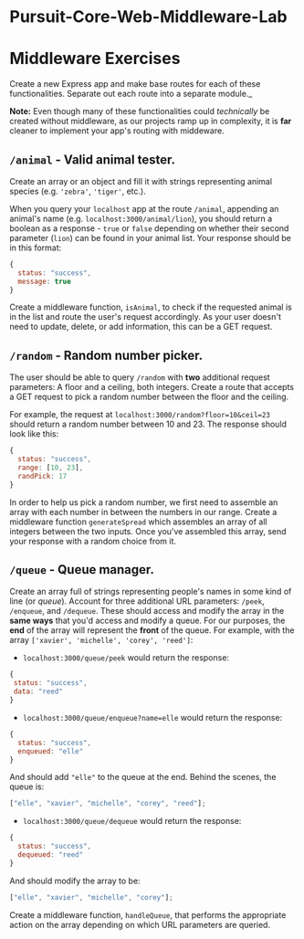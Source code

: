 # Pursuit-Core-Web-Middleware-Lab

# Middleware Exercises

Create a new Express app and make base routes for each of these functionalities. Separate out each route into a separate module._

**Note:** Even though many of these functionalities could _technically_ be created without middleware, as our projects ramp up in complexity, it is **far** cleaner to implement your app's routing with middeware.

## `/animal` - Valid animal tester.

Create an array or an object and fill it with strings representing animal species (e.g. `'zebra'`, `'tiger'`, etc.).

When you query your `localhost` app at the route `/animal`, appending an animal's name (e.g. `localhost:3000/animal/lion`), you should return a boolean as a response - `true` or `false` depending on whether their second parameter (`lion`) can be found in your animal list. Your response should be in this format:

```js
{
  status: "success",
  message: true
}
```

Create a middleware function, `isAnimal`, to check if the requested animal is in the list and route the user's request accordingly. As your user doesn't need to update, delete, or add information, this can be a GET request.

## `/random` - Random number picker.

The user should be able to query `/random` with **two** additional request parameters: A floor and a ceiling, both integers. Create a route that accepts a GET request to pick a random number between the floor and the ceiling.

For example, the request at `localhost:3000/random?floor=10&ceil=23` should return a random number between 10 and 23. The response should look like this:

```js
{
  status: "success",
  range: [10, 23],
  randPick: 17
}
```

In order to help us pick a random number, we first need to assemble an array with each number in between the numbers in our range. Create a middleware function `generateSpread` which assembles an array of all integers between the two inputs. Once you've assembled this array, send your response with a random choice from it.

## `/queue` - Queue manager.

Create an array full of strings representing people's names in some kind of line (or _queue_). Account for three additional URL parameters: `/peek`, `/enqueue`, and `/dequeue`. These should access and modify the array in the **same ways** that you'd access and modify a queue. For our purposes, the **end** of the array will represent the **front** of the queue. For example, with the array `['xavier', 'michelle', 'corey', 'reed']`:

- `localhost:3000/queue/peek` would return the response:

```js
{
 status: "success",
 data: "reed"
}
```

- `localhost:3000/queue/enqueue?name=elle` would return the response:

```js
{
  status: "success",
  enqueued: "elle"
}
```

And should add `"elle"` to the queue at the end. Behind the scenes, the queue is:

```js
["elle", "xavier", "michelle", "corey", "reed"];
```

- `localhost:3000/queue/dequeue` would return the response:

```js
{
  status: "success",
  dequeued: "reed"
}
```

And should modify the array to be:

```js
["elle", "xavier", "michelle", "corey"];
```

Create a middleware function, `handleQueue`, that performs the appropriate action on the array depending on which URL parameters are queried.
